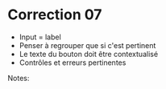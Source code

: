 <!-- .slide: class="exercice small" -->

# Correction 07

* Input = label
* Penser à regrouper que si c'est pertinent
* Le texte du bouton doit être contextualisé
* Contrôles et erreurs pertinentes

Notes:
